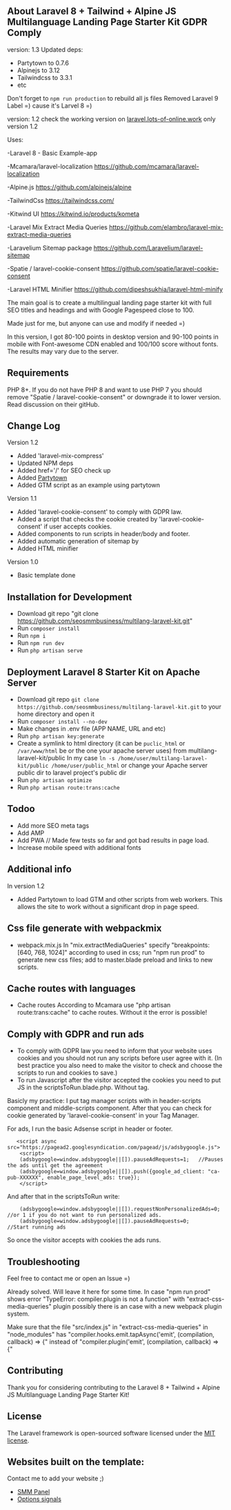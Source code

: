 ## About Laravel 8 + Tailwind + Alpine JS Multilanguage Landing Page Starter Kit GDPR Comply

version: 1.3
Updated deps:

-   Partytown to 0.7.6
-   Alpinejs to 3.12
-   Tailwindcss to 3.3.1
-   etc

Don't forget to `npm run production` to rebuild all js files
Removed Laravel 9 Label =) cause it's Larvel 8 =)

version: 1.2
check the working version on [laravel.lots-of-online.work](https://laravel.lots-of-online.work/) only version 1.2

Uses:

-Laravel 8 - Basic Example-app

-Mcamara/laravel-localization https://github.com/mcamara/laravel-localization

-Alpine.js https://github.com/alpinejs/alpine

-TailwindCss https://tailwindcss.com/

-Kitwind UI https://kitwind.io/products/kometa

-Laravel Mix Extract Media Queries https://github.com/elambro/laravel-mix-extract-media-queries

-Laravelium Sitemap package https://github.com/Laravelium/laravel-sitemap

-Spatie / laravel-cookie-consent https://github.com/spatie/laravel-cookie-consent

-Laravel HTML Minifier https://github.com/dipeshsukhia/laravel-html-minify

The main goal is to create a multilingual landing page starter kit with full SEO titles and headings and with Google Pagespeed close to 100.

Made just for me, but anyone can use and modify if needed =)

In this version, I got 80-100 points in desktop version and 90-100 points in mobile with Font-awesome CDN enabled and 100/100 score without fonts. The results may vary due to the server.

## Requirements

PHP 8+. If you do not have PHP 8 and want to use PHP 7 you should remove "Spatie / laravel-cookie-consent" or downgrade it to lower version. Read discussion on their gitHub.

## Change Log

Version 1.2

-   Added 'laravel-mix-compress'
-   Updated NPM deps
-   Added href='/' for SEO check up
-   Added [Partytown](https://partytown.builder.io/)
-   Added GTM script as an example using partytown

Version 1.1

-   Added 'laravel-cookie-consent' to comply with GDPR law.
-   Added a script that checks the cookie created by 'laravel-cookie-consent' if user accepts cookies.
-   Added components to run scripts in header/body and footer.
-   Added automatic generation of sitemap by
-   Added HTML minifier

Version 1.0

-   Basic template done

## Installation for Development

-   Download git repo "git clone https://github.com/seosmmbusiness/multilang-laravel-kit.git"
-   Run `composer install`
-   Run `npm i`
-   Run `npm run dev`
-   Run `php artisan serve`

## Deployment Laravel 8 Starter Kit on Apache Server

-   Download git repo `git clone https://github.com/seosmmbusiness/multilang-laravel-kit.git` to your home directory and open it
-   Run `composer install --no-dev`
-   Make changes in .env file (APP NAME, URL and etc)
-   Run `php artisan key:generate`
-   Create a symlink to html directory (it can be `puclic_html` or `/var/www/html` be or the one your apache server uses) from multilang-laravel-kit/public
    In my case `ln -s /home/user/multilang-laravel-kit/public /home/user/public_html`
    or
    change your Apache server public dir to laravel project's public dir
-   Run `php artisan optimize`
-   Run `php artisan route:trans:cache`

## Todoo

-   Add more SEO meta tags
-   Add AMP
-   Add PWA // Made few tests so far and got bad results in page load.
-   Increase mobile speed with additional fonts

## Additional info

In version 1.2

-   Added Partytown to load GTM and other scripts from web workers. This allows the site to work without a significant drop in page speed.

## Css file generate with webpackmix

-   webpack.mix.js
    In "mix.extractMediaQueries" specify "breakpoints: [640, 768, 1024]" according to used in css;
    run "npm run prod" to generate new css files;
    add to master.blade preload and links to new scripts.

## Cache routes with languages

-   Cache routes
    According to Mcamara use "php artisan route:trans:cache" to cache routes. Without it the error is possible!

## Comply with GDPR and run ads

-   To comply with GDPR law you need to inform that your website uses cookies and you should not run any scripts before user agree with it. (In best practice you also need to make the visitor to check and choose the scripts to run and cookies to save.)
-   To run Javascript after the visitor accepted the cookies you need to put JS in the scriptsToRun.blade.php. Without <scripts> tag.

Basicly my practice: I put tag manager scripts with <script></script> in header-scripts component and middle-scripts component. After that you can check for cookie generated by 'laravel-cookie-consent' in your Tag Manager.

For ads, I run the basic Adsense script in header or footer.

       <script async src="https://pagead2.googlesyndication.com/pagead/js/adsbygoogle.js">
        <script>
        (adsbygoogle=window.adsbygoogle||[]).pauseAdRequests=1;   //Pauses the ads until get the agreement
        (adsbygoogle=window.adsbygoogle||[]).push({google_ad_client: "ca-pub-XXXXXX", enable_page_level_ads: true});
        </script>

And after that in the scriptsToRun write:

        (adsbygoogle=window.adsbygoogle||[]).requestNonPersonalizedAds=0;   //or 1 if you do not want to run personalized ads.
        (adsbygoogle=window.adsbygoogle||[]).pauseAdRequests=0;             //Start running ads

So once the visitor accepts with cookies the ads runs.

## Troubleshooting

Feel free to contact me or open an Issue =)

Already solved. Will leave it here for some time.
In case "npm run prod" shows error "TypeError: compiler.plugin is not a function" with "extract-css-media-queries" plugin possibly there is an case with a new webpack plugin system.

Make sure that the file "src/index.js" in "extract-css-media-queries" in "node_modules" has "compiler.hooks.emit.tapAsync('emit', (compilation, callback) => {" instead of "compiler.plugin('emit', (compilation, callback) => {"

## Contributing

Thank you for considering contributing to the Laravel 8 + Tailwind + Alpine JS Multilanguage Landing Page Starter Kit!

## License

The Laravel framework is open-sourced software licensed under the [MIT license](https://opensource.org/licenses/MIT).

## Websites built on the template:

Contact me to add your website ;)

-   [SMM Panel](https://smm.work/en)
-   [Options signals](https://options-signals.com/en)
